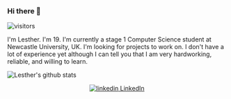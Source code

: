 ### Hi there 👋

![visitors](https://visitor-badge.glitch.me/badge?page_id=lestherll)

I'm Lesther. I'm 19.
I'm currently a stage 1 Computer Science student at Newcastle University, UK.
I'm looking for projects to work on. I don't have a lot of experience yet although I can tell you that I am very hardworking, reliable, and willing to learn.

![Lesther's github stats](https://github-readme-stats.vercel.app/api?username=lestherll&show_icons=true&theme=nord)

<p align="center">
  <a href="https://www.linkedin.com/in/lesther-llacuna/" alt="Linkedin">
    <img src="https://i.stack.imgur.com/gVE0j.png" alt="linkedin">
    LinkedIn
  </a>
</p>
